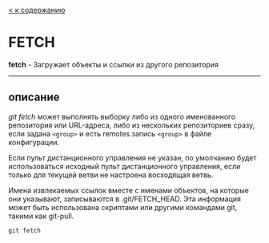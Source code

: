 [< к содержанию](README.md)


# FETCH
**fetch** - Загружает объекты и ссылки из другого репозитория 

---
## описание

*git fetch* может выполнять выборку либо из одного именованного репозитория или URL-адреса, либо из нескольких репозиториев сразу, если задана `<group>` и есть remotes.запись `<group>` в файле конфигурации. 

Если пульт дистанционного управления не указан, по умолчанию будет использоваться исходный пульт дистанционного управления, если только для текущей ветви не настроена восходящая ветвь.

Имена извлекаемых ссылок вместе с именами объектов, на которые они указывают, записываются в .git/FETCH_HEAD. Эта информация может быть использована скриптами или другими командами git, такими как git-pull.

```
git fetch
```